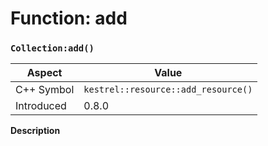 
# Function: add
### `Collection:add()`

| Aspect | Value |
| --- | --- |
| C++ Symbol | `kestrel::resource::add_resource()` |
| Introduced | 0.8.0 |

**Description**



